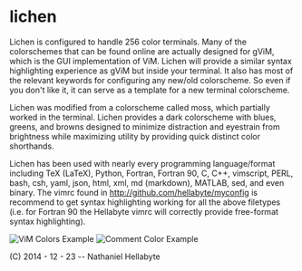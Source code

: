 lichen
======

Lichen is configured to handle 256 color terminals. 
Many of the colorschemes that can be found online are actually designed
  for gViM, which is the GUI implementation of ViM.
Lichen will provide a similar syntax highlighting experience as gViM
  but inside your terminal.
It also has most of the relevant keywords for configuring any new/old 
  colorscheme.
So even if you don't like it, it can serve as a template for a new
  terminal colorscheme.


Lichen was modified from a colorscheme called moss, which partially 
  worked in the terminal.
Lichen provides a dark colorscheme with blues, greens, and browns
  designed to minimize distraction and eyestrain from brightness
  while maximizing utility by providing quick distinct color shorthands.


Lichen has been used with nearly every programming language/format 
  including TeX (LaTeX), Python, Fortran, Fortran 90, C, C++, vimscript, 
  PERL, bash, csh, yaml, json, html, xml, md (markdown), MATLAB, 
  sed, and even binary.
The vimrc found in http://github.com/hellabyte/myconfig is recommend to
  get syntax highlighting working for all the above filetypes (i.e. 
  for Fortran 90 the Hellabyte vimrc will correctly provide free-format
  syntax highlighting).


![ViM Colors Example](http://i.imgur.com/OcdU5F0.png)
![Comment Color Example](http://i.imgur.com/IoSFMeb.png)


(C) 2014 - 12 - 23 -- Nathaniel Hellabyte
